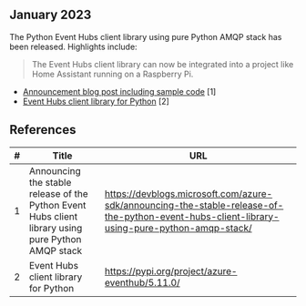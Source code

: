 ## January 2023

The Python Event Hubs client library using pure Python AMQP stack has been released. Highlights include:
> The Event Hubs client library can now be integrated into a project like Home Assistant running on a Raspberry Pi.
- [Announcement blog post including sample code](https://devblogs.microsoft.com/azure-sdk/announcing-the-stable-release-of-the-python-event-hubs-client-library-using-pure-python-amqp-stack/) [1]
- [Event Hubs client library for Python](https://pypi.org/project/azure-eventhub/5.11.0/) [2]

## References

| # | Title | URL |
| --- | --- | --- |
| 1 | Announcing the stable release of the Python Event Hubs client library using pure Python AMQP stack | https://devblogs.microsoft.com/azure-sdk/announcing-the-stable-release-of-the-python-event-hubs-client-library-using-pure-python-amqp-stack/ |
| 2 | Event Hubs client library for Python | https://pypi.org/project/azure-eventhub/5.11.0/ |